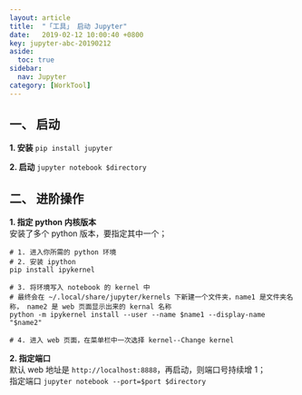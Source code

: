 ```yaml
---
layout: article
title:  "「工具」 启动 Jupyter"
date:   2019-02-12 10:00:40 +0800
key: jupyter-abc-20190212
aside:
  toc: true
sidebar:
  nav: Jupyter
category: [WorkTool]
---
```


## 一、 启动

**1. 安装**
`pip install jupyter`  

**2. 启动**
`jupyter notebook $directory`  

## 二、 进阶操作
**1. 指定 python 内核版本**  
安装了多个 python 版本，要指定其中一个；  

```shell
# 1. 进入你所需的 python 环境
# 2. 安装 ipython
pip install ipykernel  

# 3. 将环境写入 notebook 的 kernel 中  
# 最终会在 ~/.local/share/jupyter/kernels 下新建一个文件夹，name1 是文件夹名称， name2 是 web 页面显示出来的 kernal 名称
python -m ipykernel install --user --name $name1 --display-name "$name2"

# 4. 进入 web 页面，在菜单栏中一次选择 kernel--Change kernel
```

**2. 指定端口**  
默认 web 地址是 `http://localhost:8888`，再启动，则端口号持续增 1；    
指定端口 `jupyter notebook --port=$port $directory`  
